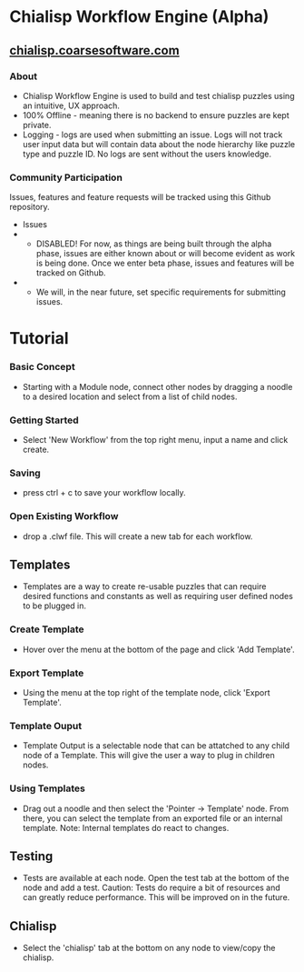 # Chialisp Workflow Engine (Alpha)
## [chialisp.coarsesoftware.com](https://chialisp.coarsesoftware.com/)
### About
- Chialisp Workflow Engine is used to build and test chialisp puzzles using an intuitive, UX approach.
- 100% Offline - meaning there is no backend to ensure puzzles are kept private.
- Logging - logs are used when submitting an issue.  Logs will not track user input data but will contain data about the node hierarchy like puzzle type and puzzle ID.  No logs are sent without the users knowledge.

### Community Participation
Issues, features and feature requests will be tracked using this Github repository.  
- Issues
- - DISABLED!  For now, as things are being built through the alpha phase, issues are either known about or will become evident as work is being done.  Once we enter beta phase, issues and features will be tracked on Github.
- - We will, in the near future, set specific requirements for submitting issues. 

# Tutorial
### Basic Concept
- Starting with a Module node, connect other nodes by dragging a noodle to a desired location and select from a list of child nodes.
### Getting Started
- Select 'New Workflow' from the top right menu, input a name and click create.
### Saving
- press ctrl + c to save your workflow locally.
### Open Existing Workflow
- drop a .clwf file.  This will create a new tab for each workflow.

## Templates
- Templates are a way to create re-usable puzzles that can require desired functions and constants as well as requiring user defined nodes to be plugged in.
### Create Template
- Hover over the menu at the bottom of the page and click 'Add Template'.
### Export Template
- Using the menu at the top right of the template node, click 'Export Template'.
### Template Ouput
- Template Output is a selectable node that can be attatched to any child node of a Template.  This will give the user a way to plug in children nodes.
### Using Templates
- Drag out a noodle and then select the 'Pointer -> Template' node.  From there, you can select the template from an exported file or an internal template.  Note: Internal templates do react to changes.

## Testing
- Tests are available at each node.  Open the test tab at the bottom of the node and add a test.  Caution: Tests do require a bit of resources and can greatly reduce performance.  This will be improved on in the future.

## Chialisp
- Select the 'chialisp' tab at the bottom on any node to view/copy the chialisp.



